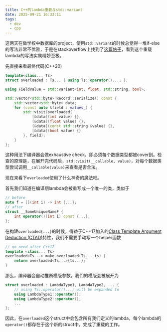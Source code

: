 ```yaml
---
title: C++的lambda重载与std::variant
date: 2025-09-21 16:33:11
tags: 
  - dev
  - cpp
---
```


这两天在做学校中数据库的project，使用`std::variant`的时候总觉得一堆if-else的写法非常不优雅，于是在stackoverflow上找到了[这篇帖子](https://stackoverflow.com/questions/78948483/runtime-type-info-for-accessing-stdvariant-data)，看到这个重载lambda的写法实属精妙至极。

先直接来看最终代码(C++20)

```cpp
template<class... Ts>
struct overloaded : Ts... { using Ts::operator()...; };

using FieldValue = std::variant<int, float, std::string, bool>;

std::vector<std::byte> Record::serialize() const {
    std::vector<std::byte> data;
	for (const auto &field : values_) {
		std::visit(overloaded{
		    [&data](int value) {},
		    [&data](float value) {},
		    [&data](const std::string &value) {},
		    [&data](bool value) {}
        }, field);
    }
};
```

这种用法下编译器会做exhaustive check，即必须每个数据类型都被cover到。检查的原理是，在展开完代码后，`std::visit(__callable, value)`，对每个数据类型尝试调用`__callable(value)`来查看是否合法。

现在来看下`overloaded`使用了什么神奇的魔法吧。

首先我们知道在编译期lambda会被重写成一个唯一的类，类似于
```cpp
// before
auto f = [](int i) -> int {...};
// after
struct __SomeUniqueNameF {
    int operator()(int i) const {...};
};
```

在构建`overloaded{...}`的时候，得益于C++17加入的[Class Template Argument Deduction (CTAD)](https://en.cppreference.com/w/cpp/language/class_template_argument_deduction.html)特性，我们不需要手动写一个helper函数

```cpp
// no need after C++17
template <class... Ts>
overloaded<Ts...> make_overloaded(Ts... ts) {
    return overloaded<Ts...>{ts...};
}
```

那么，编译器会自动推断模版参数，我们的模版会被展开为
```cpp
struct overloaded : LambdaType1, LambdaType2, ... {
    // using Ts::operator()...; will be expanded to
    using LambdaType1::operator();
    using LambdaType2::operator();
    ...
};
```

因此，在`overloaded`这个struct中会包含所有我们定义的lambda，每个lambda的`operator()`都存在于这个新的struct中，完成了重载的工作。